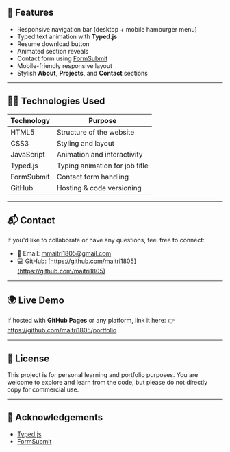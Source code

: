 
## 🚀 Features

- Responsive navigation bar (desktop + mobile hamburger menu)
- Typed text animation with **Typed.js**
- Resume download button
- Animated section reveals
- Contact form using [FormSubmit](https://formsubmit.co/)
- Mobile-friendly responsive layout
- Stylish **About**, **Projects**, and **Contact** sections

---

## 🧑‍💻 Technologies Used

| Technology | Purpose |
|------------|---------|
| HTML5      | Structure of the website |
| CSS3       | Styling and layout |
| JavaScript | Animation and interactivity |
| Typed.js   | Typing animation for job title |
| FormSubmit | Contact form handling |
| GitHub     | Hosting & code versioning |

---


## 📬 Contact

If you'd like to collaborate or have any questions, feel free to connect:

- 💌 Email: [mmaitri1805@gmail.com](mailto:mmaitri1805@gmail.com)
- 💻 GitHub: [https://github.com/maitri1805](https://github.com/maitri1805)

---

## 🌍 Live Demo

If hosted with **GitHub Pages** or any platform, link it here:
👉 https://github.com/maitri1805/portfolio

---

## 📜 License

This project is for personal learning and portfolio purposes. You are welcome to explore and learn from the code, but please do not directly copy for commercial use.

---

## 🙌 Acknowledgements

- [Typed.js](https://github.com/mattboldt/typed.js/)
- [FormSubmit](https://formsubmit.co/)